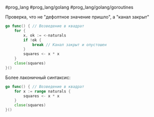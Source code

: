 #prog_lang #prog_lang/golang #prog_lang/golang/goroutines 

Проверка, что не "дефолтное значение пришло", а "канал закрыт"

```go
go func() { // Возведение в квадрат
	for {
		х, ok := <-naturals
		if !ok {
			break // Канал закрыт и опустошен
		}
		squares <- х * х
	}
	close(squares)
}()
```

Более лаконичный синтаксис:

```go
go func() { // Возведение в квадрат
	for x := range naturals {
		squares <- x * x
	}
	close(squares)
}()
```
